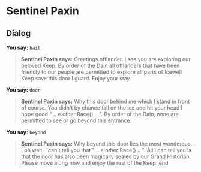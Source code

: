 # Sentinel Paxin
## Dialog

**You say:** `hail`



>**Sentinel Paxin says:** Greetings offlander. I see you are exploring our beloved Keep. By order of the Dain all offlanders that have been friendly to our people are permitted to explore all parts of Icewell Keep save this door I guard. Enjoy your stay.

**You say:** `door`



>**Sentinel Paxin says:** Why this door behind me which I stand in front of course. You didn't by chance fall on the ice and hit your head I hope good " .. e.other:Race() .. ". By order of the Dain, none are permitted to see or go beyond this entrance.

**You say:** `beyond`



>**Sentinel Paxin says:** Why beyond this door lies the most wonderous. . . oh wait, I can't tell you that " .. e.other:Race() .. ". All I can tell you is that the door has also been magically sealed by our Grand Historian. Please move along now and enjoy the rest of the Keep.
end
